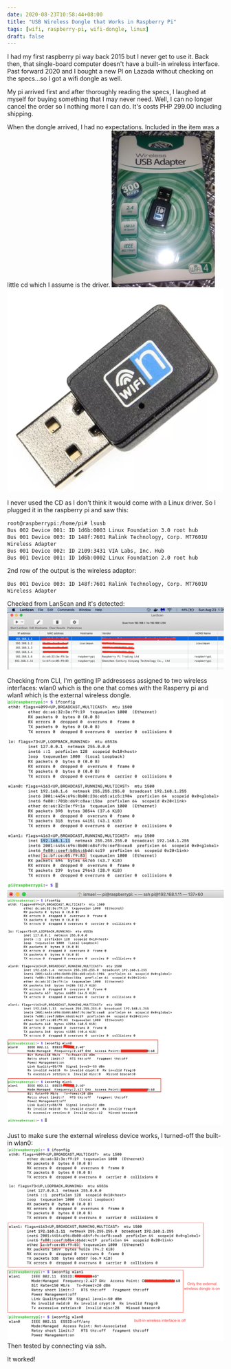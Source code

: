 ```yaml
--- 
date: 2020-08-23T10:58:44+08:00
title: "USB Wireless Dongle that Works in Raspberry Pi"
tags: [wifi, raspberry-pi, wifi-dongle, linux]
draft: false
--- 
```


I had my first raspberry pi way back 2015 but I never get to use it. Back then, that single-board computer doesn't have a built-in wireless interface.
Past forward 2020 and I bought a new PI on Lazada without checking on the specs...so I got a wifi dongle as well.

My pi arrived first and after thoroughly reading the specs, I laughed at myself for buying something that I may never need. 
Well, I can no longer cancel the order so I nothing more I can do. It's costs PHP 299.00 including shipping.

When the dongle arrived, I had no expectations. Included in the item was a little cd which I assume is the driver. 
![Boxed USB Wireless Dongle Item](/static/images/usb_wireless_dongle_boxed.jpg)
![Close-up Look of the USB Wireless Dongle](/static/images/usb_wireless_dongle_closeup.png)


I never used the CD as I don't think it would come with a Linux driver. So I plugged it in the raspberry pi and saw this:
```
root@raspberrypi:/home/pi# lsusb
Bus 002 Device 001: ID 1d6b:0003 Linux Foundation 3.0 root hub
Bus 001 Device 003: ID 148f:7601 Ralink Technology, Corp. MT7601U Wireless Adapter
Bus 001 Device 002: ID 2109:3431 VIA Labs, Inc. Hub
Bus 001 Device 001: ID 1d6b:0002 Linux Foundation 2.0 root hub
```
2nd row of the output is the wireless adaptor:
```
Bus 001 Device 003: ID 148f:7601 Ralink Technology, Corp. MT7601U Wireless Adapter
```
Checked from LanScan and it's detected:
![LanScan Devices on my network](/static/images/detected_local_devices.png)

Checking from CLI, I'm getting IP addressess assigned to two wireless interfaces: wlan0 which is the one that comes with the Rasperry pi and wlan1 which is the external wireless dongle.
![Two Wireless Interfaces Seen from ifconfig](/static/images/ifconfig_two_wlan_interfaces.png)
![Two Wireless Interfaces Connected to WIFI Router](/static/images/ifconfig_two_wlan_interfaces_to_wifirouter.png)

Just to make sure the external wireless device works, I turned-off the built-in wlan0:
![wlan1 Only](/static/images/only_external_wlan1_active.png)
Then tested by connecting via ssh.

It worked!
